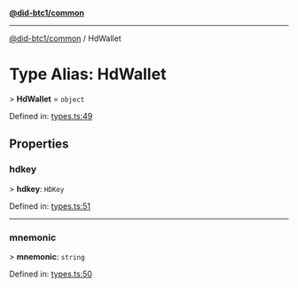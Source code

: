 [**@did-btc1/common**](../README.md)

***

[@did-btc1/common](../globals.md) / HdWallet

# Type Alias: HdWallet

&gt; **HdWallet** = `object`

Defined in: [types.ts:49](https://github.com/dcdpr/did-btc1-js/blob/4ab6f9915d95beed9bc633644c9db1539395f512/packages/common/src/types.ts#L49)

## Properties

### hdkey

&gt; **hdkey**: `HDKey`

Defined in: [types.ts:51](https://github.com/dcdpr/did-btc1-js/blob/4ab6f9915d95beed9bc633644c9db1539395f512/packages/common/src/types.ts#L51)

***

### mnemonic

&gt; **mnemonic**: `string`

Defined in: [types.ts:50](https://github.com/dcdpr/did-btc1-js/blob/4ab6f9915d95beed9bc633644c9db1539395f512/packages/common/src/types.ts#L50)
